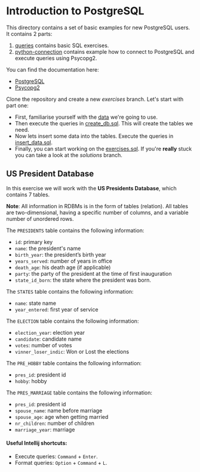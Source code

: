 # Introduction to PostgreSQL

This directory contains a set of basic examples for new PostgreSQL users. It contains 2 parts:

1. [queries](https://github.com/Dzvezdana/introduction-to-postgresql/blob/master/queries) contains basic SQL exercises.
2. [python-connection](https://github.com/Dzvezdana/introduction-to-postgresql/blob/master/python-connection) contains
example how to connect to PostgreSQL and execute queries using Psycopg2.

You can find the documentation here:

* [PostgreSQL](https://www.postgresql.org/docs/9.4/index.html)
* [Psycopg2](http://initd.org/psycopg/docs/)

Clone the repository and create a new *exercises* branch. Let's start with part one:

* First, familiarise yourself with the [data](#US-President-Database) we're going to use.
* Then execute the queries in [create_db.sql](https://github.com/Dzvezdana/introduction-to-postgresql/blob/master/queries/create_dbs.sql). 
This will create the tables we need.
* Now lets insert some data into the tables. Execute the queries in [insert_data.sql](https://github.com/Dzvezdana/introduction-to-postgresql/blob/master/queries/insert_data.sql).
* Finally, you can start working on the [exercises.sql](https://github.com/Dzvezdana/introduction-to-postgresql/blob/master/queries/exercises.sql).
 If you're **really** stuck you can take a look at the *solutions* branch.

## US President Database
In this exercise we will work with the **US Presidents Database**, which contains 7 tables. 

**Note**: All information in RDBMs is in the form of tables (relation). All tables are two-dimensional, having a specific 
number of columns, and a variable number of unordered rows. 

The `PRESIDENTS` table contains the following information:

* `id`: primary key
* `name`: the president's name
* `birth_year`: the president’s birth year
* `years_served`: number of years in office
* `death_age`: his death age (if applicable)
* `party`: the party of the president at the time of first inauguration
* `state_id_born`: the state where the president was born.
   

The `STATES` table contains the following information:

* `name`: state name
* `year_entered`: first year of service

The `ELECTION` table contains the following information:

* `election_year`: election year
* `candidate`: candidate name
* `votes`: number of votes
* `vinner_loser_indic`: Won or Lost the elections

The `PRE_HOBBY` table contains the following information:

* `pres_id`: president id
* `hobby`: hobby

The `PRES_MARRIAGE` table contains the following information:

* `pres_id`: president id
* `spouse_name`: name before marriage
* `spouse_age`: age when getting married
* `nr_children`: number of children
* `marriage_year`: marriage 


#### Useful Intellij shortcuts:
    
* Execute queries: `Command` + `Enter`.
* Format queries: `Option` + `Command` + `L`.

